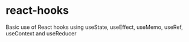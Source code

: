 # react-hooks
Basic use of React hooks using useState, useEffect, useMemo, useRef, useContext and useReducer 
